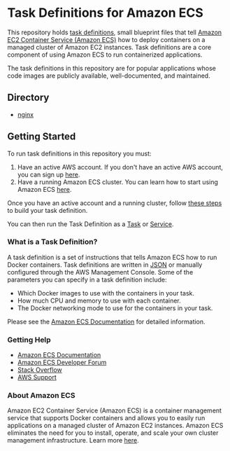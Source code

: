 # Task Definitions for Amazon ECS
This repository holds [task definitions](#what-is-a-task-definition), small blueprint files that tell [Amazon EC2 Container Service (Amazon ECS)](https://aws.amazon.com/ecs) how to deploy containers on a managed cluster of Amazon EC2 instances. Task definitions are a core component of using Amazon ECS to run containerized applications.

The task definitions in this repository are for popular applications whose code images are publicly available, well-documented, and maintained.

## Directory
 * [nginx](/nginx)

## Getting Started
To run task definitions in this repository you must:
1. Have an active AWS account. If you don't have an active AWS account, you can sign up [here](https://portal.aws.amazon.com/billing/signup#/start).
2. Have a running Amazon ECS cluster. You can learn how to start using Amazon ECS [here](https://aws.amazon.com/ecs/getting-started/).

Once you have an active account and a running cluster, follow [these steps](http://docs.aws.amazon.com/AmazonECS/latest/developerguide/create-task-definition.html) to build your task definition.

You can then run the Task Definition as a [Task](http://docs.aws.amazon.com/AmazonECS/latest/developerguide/scheduling_tasks.html) or [Service](http://docs.aws.amazon.com/AmazonECS/latest/developerguide/ecs_services.html).

### What is a Task Definition?
A task definition is a set of instructions that tells Amazon ECS how to run Docker containers. Task definitions are written in [JSON](http://www.json.org/) or manually configured through the AWS Management Console. Some of the parameters you can specify in a task definition include:

* Which Docker images to use with the containers in your task.
* How much CPU and memory to use with each container.
* The Docker networking mode to use for the containers in your task.

Please see the [Amazon ECS Documentation](http://docs.aws.amazon.com/AmazonECS/latest/developerguide/task_definitions.html) for detailed information.

### Getting Help
* [Amazon ECS Documentation](http://docs.aws.amazon.com/AmazonECS/latest/developerguide/Welcome.html)
* [Amazon ECS Developer Forum](https://forums.aws.amazon.com/forum.jspa?forumID=187)
* [Stack Overflow](https://stackoverflow.com/questions/tagged/amazon-ecs)
* [AWS Support](https://aws.amazon.com/premiumsupport/)

### About Amazon ECS
Amazon EC2 Container Service (Amazon ECS) is a container management service that supports Docker containers and allows you to easily run applications on a managed cluster of Amazon EC2 instances. Amazon ECS eliminates the need for you to install, operate, and scale your own cluster management infrastructure. Learn more [here](https://aws.amazon.com/ecs).
